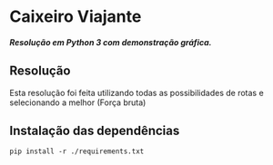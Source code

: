 # Caixeiro Viajante
##### Resolução em Python 3 com demonstração gráfica.

## Resolução
Esta resolução foi feita utilizando todas as possibilidades de rotas e selecionando a melhor (Força bruta)

## Instalação das dependências
```shell script
pip install -r ./requirements.txt
```